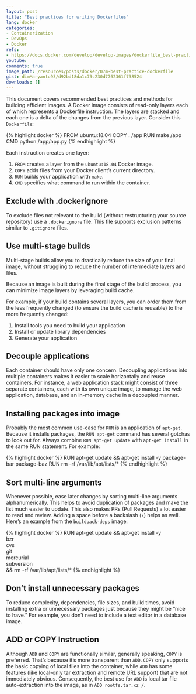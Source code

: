 ```yaml
---
layout: post
title: "Best practices for writing Dockerfiles"
lang: docker
categories:
- Containerization
- DevOps
- Docker
refs: 
- https://docs.docker.com/develop/develop-images/dockerfile_best-practices/
youtube: 
comments: true
image_path: /resources/posts/docker/07m-best-practice-dockerfile
gist: dimMaryanto93/d92bd18da1c73c230d7762361f738524
downloads: []
---
```



This document covers recommended best practices and methods for building efficient images. A Docker image consists of read-only layers each of which represents a Dockerfile instruction. The layers are stacked and each one is a delta of the changes from the previous layer. Consider this `Dockerfile`:

{% highlight docker %}
FROM ubuntu:18.04
COPY . /app
RUN make /app
CMD python /app/app.py
{% endhighlight %}

Each instruction creates one layer:

1. `FROM` creates a layer from the `ubuntu:18.04` Docker image.
2. `COPY` adds files from your Docker client’s current directory.
3. `RUN` builds your application with `make`.
4. `CMD` specifies what command to run within the container.

## Exclude with .dockerignore

To exclude files not relevant to the build (without restructuring your source repository) use a `.dockerignore` file. This file supports exclusion patterns similar to `.gitignore` files.

## Use multi-stage builds

Multi-stage builds allow you to drastically reduce the size of your final image, without struggling to reduce the number of intermediate layers and files.

Because an image is built during the final stage of the build process, you can minimize image layers by leveraging build cache.

For example, if your build contains several layers, you can order them from the less frequently changed (to ensure the build cache is reusable) to the more frequently changed:

1. Install tools you need to build your application
2. Install or update library dependencies
3. Generate your application

## Decouple applications

Each container should have only one concern. Decoupling applications into multiple containers makes it easier to scale horizontally and reuse containers. For instance, a web application stack might consist of three separate containers, each with its own unique image, to manage the web application, database, and an in-memory cache in a decoupled manner.

## Installing packages into image

Probably the most common use-case for `RUN` is an application of `apt-get`. Because it installs packages, the `RUN apt-get` command has several gotchas to look out for. Always combine `RUN apt-get update` with `apt-get install` in the same RUN statement. For example:

{% highlight docker %}
RUN apt-get update && apt-get install -y package-bar package-baz 
RUN rm -rf /var/lib/apt/lists/*
{% endhighlight %}

## Sort multi-line arguments

Whenever possible, ease later changes by sorting multi-line arguments alphanumerically. This helps to avoid duplication of packages and make the list much easier to update. This also makes PRs (Pull Requests) a lot easier to read and review. Adding a space before a backslash (`\`) helps as well. Here’s an example from the `buildpack-deps` image:

{% highlight docker %}
RUN apt-get update && apt-get install -y \
  bzr \
  cvs \
  git \
  mercurial \
  subversion \
  && rm -rf /var/lib/apt/lists/*
{% endhighlight %}

## Don’t install unnecessary packages

To reduce complexity, dependencies, file sizes, and build times, avoid installing extra or unnecessary packages just because they might be “nice to have.” For example, you don’t need to include a text editor in a database image.

## ADD or COPY Instruction

Although `ADD` and `COPY` are functionally similar, generally speaking, `COPY` is preferred. That’s because it’s more transparent than `ADD`. `COPY` only supports the basic copying of local files into the container, while `ADD` has some features (like local-only tar extraction and remote URL support) that are not immediately obvious. Consequently, the best use for `ADD` is local tar file auto-extraction into the image, as in `ADD rootfs.tar.xz /`.
